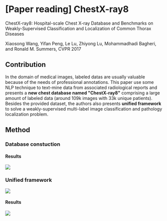 # [Paper reading] ChestX-ray8
ChestX-ray8: Hospital-scale Chest X-ray Database and Benchmarks on Weakly-Supervised Classification and Localization of Common Thorax Diseases

Xiaosong Wang, Yifan Peng, Le Lu, Zhiyong Lu, Mohammadhadi Bagheri, and Ronald M. Summers, CVPR 2017

## Contribution
In the domain of medical images, labeled datas are usually valuable because of the needs of professional annotations. This paper use some NLP technique to text-mine data from associated radiological reports and presents a **new chest database named "ChestX-ray8"** comprising a large amount of labeled data (around 109k images with 33k unique patients).
Besides the provided dataset, the authors also presents **unified framework** to solve a weakly-supervised multi-label image classification and pathology localization problem.

## Method
### Database constuction

#### Results
![](https://i.imgur.com/TWSeUum.png)

### Unified framework
![](https://i.imgur.com/eo6bR7e.png)

#### Results
![](https://i.imgur.com/7vbNhOE.png)

